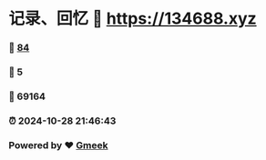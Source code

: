 # 记录、回忆 :link: https://134688.xyz 
### :page_facing_up: [84](https://134688.xyz/tag.html) 
### :speech_balloon: 5 
### :hibiscus: 69164 
### :alarm_clock: 2024-10-28 21:46:43 
### Powered by :heart: [Gmeek](https://github.com/Meekdai/Gmeek)
